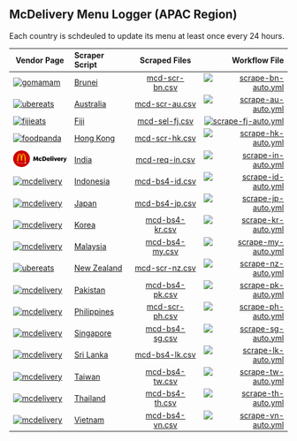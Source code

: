 ## McDelivery Menu Logger (APAC Region)

Each country is schdeuled to update its menu at least once every 24 hours.


| Vendor Page         | Scraper Script | Scraped Files    | Workflow File                             |
|---------------------| :------------- |:----------------:| -----------------------------------------:|
| [![gomamam]][bn]    | [Brunei]       | [mcd-scr-bn.csv] | [![scrape-bn-auto.yml][bn-logo]][bn-yaml] |
| [![ubereats]][au]   | [Australia]    | [mcd-scr-au.csv] | [![scrape-au-auto.yml][au-logo]][au-yaml] |
| [![fijieats]][fj]   | [Fiji]         | [mcd-sel-fj.csv] | [![scrape-fj-auto.yml][fj-logo]][fj-yaml] |
| [![foodpanda]][hk]  | [Hong Kong]    | [mcd-scr-hk.csv] | [![scrape-hk-auto.yml][hk-logo]][hk-yaml] |
| [<img src="https://github.com/schmwong/APAC-McDelivery-Menu-Logger/blob/main/readme-assets/logo-mcdelivery.svg" width="100"/>][in] | [India]        | [mcd-req-in.csv] | [![scrape-in-auto.yml][in-logo]][in-yaml] |
| [![mcdelivery]][id] | [Indonesia]    | [mcd-bs4-id.csv] | [![scrape-id-auto.yml][id-logo]][id-yaml] |
| [![mcdelivery]][jp] | [Japan]        | [mcd-bs4-jp.csv] | [![scrape-jp-auto.yml][jp-logo]][jp-yaml] |
| [![mcdelivery]][kr] | [Korea]        | [mcd-bs4-kr.csv] | [![scrape-kr-auto.yml][kr-logo]][kr-yaml] |
| [![mcdelivery]][my] | [Malaysia]     | [mcd-bs4-my.csv] | [![scrape-my-auto.yml][my-logo]][my-yaml] |
| [![ubereats]][nz]   | [New Zealand]  | [mcd-scr-nz.csv] | [![scrape-nz-auto.yml][nz-logo]][nz-yaml] |
| [![mcdelivery]][pk] | [Pakistan]     | [mcd-bs4-pk.csv] | [![scrape-pk-auto.yml][pk-logo]][pk-yaml] |
| [![mcdelivery]][ph] | [Philippines]  | [mcd-scr-ph.csv] | [![scrape-ph-auto.yml][ph-logo]][ph-yaml] |
| [![mcdelivery]][sg] | [Singapore]    | [mcd-bs4-sg.csv] | [![scrape-sg-auto.yml][sg-logo]][sg-yaml] |
| [![mcdelivery]][lk] | [Sri Lanka]    | [mcd-bs4-lk.csv] | [![scrape-lk-auto.yml][lk-logo]][lk-yaml] |
| [![mcdelivery]][tw] | [Taiwan]       | [mcd-bs4-tw.csv] | [![scrape-tw-auto.yml][tw-logo]][tw-yaml] |
| [![mcdelivery]][th] | [Thailand]     | [mcd-bs4-th.csv] | [![scrape-th-auto.yml][th-logo]][th-yaml] |
| [![mcdelivery]][vn] | [Vietnam]      | [mcd-bs4-vn.csv] | [![scrape-vn-auto.yml][vn-logo]][vn-yaml] |



[mcdelivery]: <img src="https://github.com/schmwong/APAC-McDelivery-Menu-Logger/blob/main/readme-assets/logo-mcdelivery.svg" width="100"/>
[ubereats]: <img src="https://github.com/schmwong/APAC-McDelivery-Menu-Logger/blob/main/readme-assets/logo-ubereats.svg" width="100"/>
[foodpanda]: <img src="https://github.com/schmwong/APAC-McDelivery-Menu-Logger/blob/main/readme-assets/logo-foodpanda.png" width="100"/>
[gomamam]: <img src="https://github.com/schmwong/APAC-McDelivery-Menu-Logger/blob/main/readme-assets/logo-gomamam.png" width="100"/>
[fijieats]: <img src="https://github.com/schmwong/APAC-McDelivery-Menu-Logger/blob/main/readme-assets/logo-fijieats.webp" width="100"/>


[au]: https://www.ubereats.com/au/store/mcdonalds-clifton-hill/SIaq6LrDTFemKVajhXM-iA
[Australia]: https://github.com/schmwong/APAC-McDelivery-Menu-Logger/blob/main/mcd-scr-au/mcd/spiders/mcd-scr-au.py
[mcd-scr-au.csv]: https://github.com/schmwong/APAC-McDelivery-Menu-Logger/tree/main/mcd-scr-au/scraped-data
[au-logo]: https://github.com/schmwong/APAC-McDelivery-Menu-Logger/actions/workflows/scrape-au-auto.yml/badge.svg
[au-yaml]: https://github.com/schmwong/APAC-McDelivery-Menu-Logger/blob/main/.github/workflows/scrape-au-auto.yml

[bn]: https://www.gomamam.com/mcdonaldsgadong
[Brunei]: https://github.com/schmwong/APAC-McDelivery-Menu-Logger/blob/main/mcd-scr-bn/mcd/spiders/mcd-scr-bn.py
[mcd-scr-bn.csv]: https://github.com/schmwong/APAC-McDelivery-Menu-Logger/tree/main/mcd-scr-bn/scraped-data
[bn-logo]: https://github.com/schmwong/APAC-McDelivery-Menu-Logger/actions/workflows/scrape-bn-auto.yml/badge.svg
[bn-yaml]: https://github.com/schmwong/APAC-McDelivery-Menu-Logger/blob/main/.github/workflows/scrape-bn-auto.yml

[fj]: https://fijieats.com/products/listing?supplierId=164
[Fiji]: https://github.com/schmwong/APAC-McDelivery-Menu-Logger/blob/main/mcd-sel-fj/mcd-sel-fj.py
[mcd-sel-fj.csv]: https://github.com/schmwong/APAC-McDelivery-Menu-Logger/tree/main/mcd-sel-fj/scraped-data
[fj-logo]: https://github.com/schmwong/APAC-McDelivery-Menu-Logger/actions/workflows/scrape-fj-auto.yml/badge.svg
[fj-yaml]: https://github.com/schmwong/APAC-McDelivery-Menu-Logger/blob/main/.github/workflows/scrape-fj-auto.yml

[hk]: https://www.foodpanda.hk/restaurant/q8hc/mcdonalds-and-mccafe-admiralty-centre
[Hong Kong]: https://github.com/schmwong/APAC-McDelivery-Menu-Logger/blob/main/mcd-scr-hk/mcd/spiders/mcd-scr-hk.py
[mcd-scr-hk.csv]: https://github.com/schmwong/APAC-McDelivery-Menu-Logger/tree/main/mcd-scr-hk/scraped-data
[hk-logo]: https://github.com/schmwong/APAC-McDelivery-Menu-Logger/actions/workflows/scrape-hk-auto.yml/badge.svg
[hk-yaml]: https://github.com/schmwong/APAC-McDelivery-Menu-Logger/blob/main/.github/workflows/scrape-hk-auto.yml

[in]: https://www.mcdelivery.co.in/home
[India]: https://github.com/schmwong/APAC-McDelivery-Menu-Logger/blob/main/mcd-req-in/mcd-req-in.py
[mcd-req-in.csv]: https://github.com/schmwong/APAC-McDelivery-Menu-Logger/tree/main/mcd-req-in/scraped-data
[in-logo]: https://github.com/schmwong/APAC-McDelivery-Menu-Logger/actions/workflows/scrape-in-auto.yml/badge.svg
[in-yaml]: https://github.com/schmwong/APAC-McDelivery-Menu-Logger/blob/main/.github/workflows/scrape-in-auto.yml

[id]: https://www.mcdelivery.co.id/id/browse/menu.html?daypartId=1&locale=en"
[Indonesia]: https://github.com/schmwong/APAC-McDelivery-Menu-Logger/blob/main/mcd-bs4-id/mcd-bs4-id.py
[mcd-bs4-id.csv]: https://github.com/schmwong/APAC-McDelivery-Menu-Logger/tree/main/mcd-bs4-id/scraped-data
[id-logo]: https://github.com/schmwong/APAC-McDelivery-Menu-Logger/actions/workflows/scrape-id-auto.yml/badge.svg
[id-yaml]: https://github.com/schmwong/APAC-McDelivery-Menu-Logger/blob/main/.github/workflows/scrape-id-auto.yml

[jp]: https://mcdelivery.mcdonalds.com/jp/browse/menu.html?daypartId=1&catId=1&locale=en
[Japan]: https://github.com/schmwong/APAC-McDelivery-Menu-Logger/blob/main/mcd-bs4-jp/mcd-bs4-jp.py
[mcd-bs4-jp.csv]: https://github.com/schmwong/APAC-McDelivery-Menu-Logger/tree/main/mcd-bs4-jp/scraped-data
[jp-logo]: https://github.com/schmwong/APAC-McDelivery-Menu-Logger/actions/workflows/scrape-jp-auto.yml/badge.svg
[jp-yaml]: https://github.com/schmwong/APAC-McDelivery-Menu-Logger/blob/main/.github/workflows/scrape-jp-auto.yml

[kr]: https://www.mcdelivery.co.kr/kr/browse/menu.html?daypartId=1&catId=10&locale=en
[Korea]: https://github.com/schmwong/APAC-McDelivery-Menu-Logger/blob/main/mcd-bs4-kr/mcd-bs4-kr.py
[mcd-bs4-kr.csv]: https://github.com/schmwong/APAC-McDelivery-Menu-Logger/tree/main/mcd-bs4-kr/scraped-data
[kr-logo]: https://github.com/schmwong/APAC-McDelivery-Menu-Logger/actions/workflows/scrape-kr-auto.yml/badge.svg
[kr-yaml]: https://github.com/schmwong/APAC-McDelivery-Menu-Logger/blob/main/.github/workflows/scrape-kr-auto.yml

[my]: https://www.mcdelivery.com.my/my/browse/menu.html?daypartId=9&catId=74&locale=en
[Malaysia]: https://github.com/schmwong/APAC-McDelivery-Menu-Logger/blob/main/mcd-bs4-my/mcd-bs4-my.py
[mcd-bs4-my.csv]: https://github.com/schmwong/APAC-McDelivery-Menu-Logger/tree/main/mcd-bs4-my/scraped-data
[my-logo]: https://github.com/schmwong/APAC-McDelivery-Menu-Logger/actions/workflows/scrape-my-auto.yml/badge.svg
[my-yaml]: https://github.com/schmwong/APAC-McDelivery-Menu-Logger/blob/main/.github/workflows/scrape-my-auto.yml

[nz]: https://www.ubereats.com/nz/store/mcdonalds-point-chevalier/1h7CdIIqR-GG5jVOuHqoFA
[New Zealand]: https://github.com/schmwong/APAC-McDelivery-Menu-Logger/blob/main/mcd-scr-nz/mcd/spiders/mcd-scr-nz.py
[mcd-scr-nz.csv]: https://github.com/schmwong/APAC-McDelivery-Menu-Logger/tree/main/mcd-scr-nz/scraped-data
[nz-logo]: https://github.com/schmwong/APAC-McDelivery-Menu-Logger/actions/workflows/scrape-nz-auto.yml/badge.svg
[nz-yaml]: https://github.com/schmwong/APAC-McDelivery-Menu-Logger/blob/main/.github/workflows/scrape-nz-auto.yml

[pk]: https://www.mcdelivery.com.pk/pk/browse/menu.html?daypartId=1&catId=12
[Pakistan]: https://github.com/schmwong/APAC-McDelivery-Menu-Logger/blob/main/mcd-bs4-pk/mcd-bs4-pk.py
[mcd-bs4-pk.csv]: https://github.com/schmwong/APAC-McDelivery-Menu-Logger/tree/main/mcd-bs4-pk/scraped-data
[pk-logo]: https://github.com/schmwong/APAC-McDelivery-Menu-Logger/actions/workflows/scrape-pk-auto.yml/badge.svg
[pk-yaml]: https://github.com/schmwong/APAC-McDelivery-Menu-Logger/blob/main/.github/workflows/scrape-pk-auto.yml

[ph]: https://mcdelivery.com.ph
[Philippines]: https://github.com/schmwong/APAC-McDelivery-Menu-Logger/blob/main/mcd-scr-ph/mcd/spiders/mcd-scr-ph.py
[mcd-scr-ph.csv]: https://github.com/schmwong/APAC-McDelivery-Menu-Logger/tree/main/mcd-scr-ph/scraped-data
[ph-logo]: https://github.com/schmwong/APAC-McDelivery-Menu-Logger/actions/workflows/scrape-ph-auto.yml/badge.svg
[ph-yaml]: https://github.com/schmwong/APAC-McDelivery-Menu-Logger/blob/main/.github/workflows/scrape-ph-auto.yml

[sg]: https://www.mcdelivery.com.sg/sg/browse/menu.html?daypartId=21&catId=29
[Singapore]: https://github.com/schmwong/APAC-McDelivery-Menu-Logger/blob/main/mcd-bs4-sg/mcd-bs4-sg.py
[mcd-bs4-sg.csv]: https://github.com/schmwong/APAC-McDelivery-Menu-Logger/tree/main/mcd-bs4-sg/scraped-data
[sg-logo]: https://github.com/schmwong/APAC-McDelivery-Menu-Logger/actions/workflows/scrape-sg-auto.yml/badge.svg
[sg-yaml]: https://github.com/schmwong/APAC-McDelivery-Menu-Logger/blob/main/.github/workflows/scrape-sg-auto.yml

[lk]: https://www.mcdelivery.lk/lk/browse/menu.html?daypartId=1&catId=2
[Sri Lanka]: https://github.com/schmwong/APAC-McDelivery-Menu-Logger/blob/main/mcd-bs4-lk/mcd-bs4-lk.py
[mcd-bs4-lk.csv]: https://github.com/schmwong/APAC-McDelivery-Menu-Logger/tree/main/mcd-bs4-lk/scraped-data
[lk-logo]: https://github.com/schmwong/APAC-McDelivery-Menu-Logger/actions/workflows/scrape-lk-auto.yml/badge.svg
[lk-yaml]: https://github.com/schmwong/APAC-McDelivery-Menu-Logger/blob/main/.github/workflows/scrape-lk-auto.yml

[tw]: https://www.mcdelivery.com.tw/tw/browse/menu.html?daypartId=45&locale=en
[Taiwan]: https://github.com/schmwong/APAC-McDelivery-Menu-Logger/blob/main/mcd-bs4-tw/mcd-bs4-tw.py
[mcd-bs4-tw.csv]: https://github.com/schmwong/APAC-McDelivery-Menu-Logger/tree/main/mcd-bs4-tw/scraped-data
[tw-logo]: https://github.com/schmwong/APAC-McDelivery-Menu-Logger/actions/workflows/scrape-tw-auto.yml/badge.svg
[tw-yaml]: https://github.com/schmwong/APAC-McDelivery-Menu-Logger/blob/main/.github/workflows/scrape-tw-auto.yml

[th]: https://www.mcdonalds.co.th/mcDelivery/nonMember/category/promotion&lang=en
[Thailand]: https://github.com/schmwong/APAC-McDelivery-Menu-Logger/blob/main/mcd-bs4-th/mcd-bs4-th.py
[mcd-bs4-th.csv]: https://github.com/schmwong/APAC-McDelivery-Menu-Logger/tree/main/mcd-bs4-th/scraped-data
[th-logo]: https://github.com/schmwong/APAC-McDelivery-Menu-Logger/actions/workflows/scrape-th-auto.yml/badge.svg
[th-yaml]: https://github.com/schmwong/APAC-McDelivery-Menu-Logger/blob/main/.github/workflows/scrape-th-auto.yml

[vn]: https://mcdelivery.vn/vn/browse/menu.html?daypartId=1&catId=1&locale=en
[Vietnam]: https://github.com/schmwong/APAC-McDelivery-Menu-Logger/blob/main/mcd-bs4-vn/mcd-bs4-vn.py
[mcd-bs4-vn.csv]: https://github.com/schmwong/APAC-McDelivery-Menu-Logger/tree/main/mcd-bs4-vn/scraped-data
[vn-logo]: https://github.com/schmwong/APAC-McDelivery-Menu-Logger/actions/workflows/scrape-vn-auto.yml/badge.svg
[vn-yaml]: https://github.com/schmwong/APAC-McDelivery-Menu-Logger/blob/main/.github/workflows/scrape-vn-auto.yml


